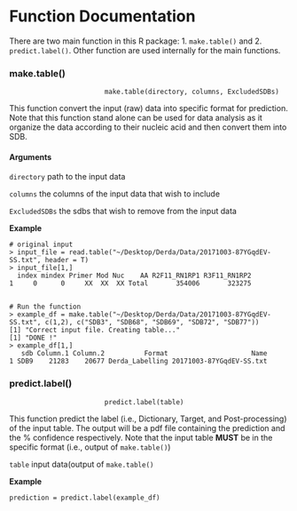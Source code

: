 # Function Documentation

There are two main function in this R package: 1. `make.table()` and 2. `predict.label()`. Other function are used internally for the main functions.

### make.table()
                            make.table(directory, columns, ExcludedSDBs)

This function convert the input (raw) data into specific format for prediction. Note that this function stand alone can be used for data analysis as it organize the data according to their nucleic acid and then convert them into SDB. 

#### Arguments

`directory` path to the input data

`columns` the columns of the input data that wish to include

`ExcludedSDBs` the sdbs that wish to remove from the input data
<br>

**Example**

```
# original input
> input_file = read.table("~/Desktop/Derda/Data/20171003-87YGqdEV-SS.txt", header = T)
> input_file[1,]
  index mindex Primer Mod Nuc    AA R2F11_RN1RP1 R3F11_RN1RP2
1     0      0     XX  XX  XX Total       354006       323275


# Run the function
> example_df = make.table("~/Desktop/Derda/Data/20171003-87YGqdEV-SS.txt", c(1,2), c("SDB3", "SDB68", "SDB69", "SDB72", "SDB77"))
[1] "Correct input file. Creating table..."
[1] "DONE !"
> example_df[1,]
   sdb Column.1 Column.2          Format                     Name
1 SDB9    21283    20677 Derda_Labelling 20171003-87YGqdEV-SS.txt

```


### predict.label()
                            predict.label(table)

This function predict the label (i.e., Dictionary, Target, and Post-processing) of the input table. The output will be a pdf file containing the prediction and the % confidence respectively. Note that the input table **MUST** be in the specific format (i.e., output of `make.table()`)

`table` input data(output of `make.table()`

**Example**

`prediction = predict.label(example_df)`

